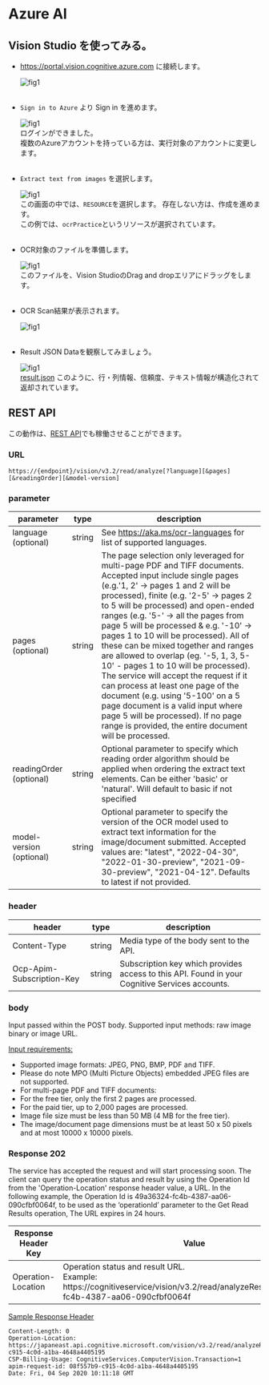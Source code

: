 # Azure AI

## Vision Studio を使ってみる。

- https://portal.vision.cognitive.azure.com に接続します。  

  ![fig1](attach/20220925182021.png)  
  <br/>

- `Sign in to Azure` より Sign in を進めます。  

  ![fig1](attach/20220925182143.png)  
  ログインができました。  
  複数のAzureアカウントを持っている方は、実行対象のアカウントに変更します。  
  <br/>

- `Extract text from images` を選択します。  

  ![fig1](attach/20220925182421.png)  
  この画面の中では、`RESOURCE`を選択します。 存在しない方は、作成を進めます。  
  この例では、`ocrPractice`というリソースが選択されています。  
  <br/>

- OCR対象のファイルを準備します。

  ![fig1](attach/20220925182639.png)  
  このファイルを、Vision StudioのDrag and dropエリアにドラッグをします。  
  <br/>

- OCR Scan結果が表示されます。  
  
  ![fig1](attach/20220925182842.png)  
  <br/>

- Result JSON Dataを観察してみましょう。  
  
  ![fig1](attach/20220925183431.png)  
  [result.json](./result.json)
  このように、行・列情報、信頼度、テキスト情報が構造化されて返却されています。  

## REST API

この動作は、[REST API](https://westus.dev.cognitive.microsoft.com/docs/services/computer-vision-v3-2/operations/5d986960601faab4bf452005)でも稼働させることができます。  

### URL

```curl
https://{endpoint}/vision/v3.2/read/analyze[?language][&pages][&readingOrder][&model-version]
```

### parameter

parameter|type|description
---|---|---
language (optional)|string|See https://aka.ms/ocr-languages for list of supported languages.
pages (optional)|string|The page selection only leveraged for multi-page PDF and TIFF documents. Accepted input include single pages (e.g.'1, 2' -> pages 1 and 2 will be processed), finite (e.g. '2-5' -> pages 2 to 5 will be processed) and open-ended ranges (e.g. '5-' -> all the pages from page 5 will be processed & e.g. '-10' -> pages 1 to 10 will be processed). All of these can be mixed together and ranges are allowed to overlap (eg. '-5, 1, 3, 5-10' - pages 1 to 10 will be processed). The service will accept the request if it can process at least one page of the document (e.g. using '5-100' on a 5 page document is a valid input where page 5 will be processed). If no page range is provided, the entire document will be processed.
readingOrder (optional)|string|Optional parameter to specify which reading order algorithm should be applied when ordering the extract text elements. Can be either 'basic' or 'natural'. Will default to basic if not specified
model-version (optional)|string|Optional parameter to specify the version of the OCR model used to extract text information for the image/document submitted. Accepted values are: "latest", "2022-04-30", "2022-01-30-preview", "2021-09-30-preview", "2021-04-12". Defaults to latest if not provided.

### header

header|type|description
---|---|---
Content-Type|string|Media type of the body sent to the API.
Ocp-Apim-Subscription-Key|string|Subscription key which provides access to this API. Found in your Cognitive Services accounts.

### body

Input passed within the POST body. Supported input methods: raw image binary or image URL.

<u>Input requirements:</u>

* Supported image formats: JPEG, PNG, BMP, PDF and TIFF.
* Please do note MPO (Multi Picture Objects) embedded JPEG files are not supported.
* For multi-page PDF and TIFF documents:
* For the free tier, only the first 2 pages are processed.
* For the paid tier, up to 2,000 pages are processed.
* Image file size must be less than 50 MB (4 MB for the free tier).
* The image/document page dimensions must be at least 50 x 50 pixels and at most 10000 x 10000 pixels.

### Response 202

The service has accepted the request and will start processing soon. The client can query the operation status and result by using the Operation Id from the 'Operation-Location' response header value, a URL. In the following example, the Operation Id is 49a36324-fc4b-4387-aa06-090cfbf0064f, to be used as the ‘operationId’ parameter to the Get Read Results operation, The URL expires in 24 hours.

Response Header Key|Value
---|---
Operation-Location|Operation status and result URL.<br/>Example: https://cognitiveservice/vision/v3.2/read/analyzeResults/49a36324-fc4b-4387-aa06-090cfbf0064f

<u>Sample Response Header</u>

```text
Content-Length: 0 
Operation-Location: https://japaneast.api.cognitive.microsoft.com/vision/v3.2/read/analyzeResults/08f557b9-c915-4c0d-a1ba-4648a4405195 
CSP-Billing-Usage: CognitiveServices.ComputerVision.Transaction=1 
apim-request-id: 08f557b9-c915-4c0d-a1ba-4648a4405195 
Date: Fri, 04 Sep 2020 10:11:18 GMT
```
